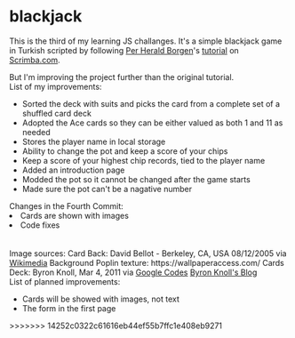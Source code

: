 # blackjack

This is the third of my learning JS challanges. It's a simple blackjack game in Turkish scripted by following <a href="https://github.com/perborgen">Per Herald Borgen</a>'s <a target="_blank" href="https://scrimba.com/learn/learnjavascript">tutorial</a> on <a target="_blank" href="https://scrimba.com/">Scrimba.com</a>.

But I'm improving the project further than the original tutorial.
<br>
List of my improvements:
<ul>
  <li>Sorted the deck with suits and picks the card from a complete set of a shuffled card deck</li>
  <li>Adopted the Ace cards so they can be either valued as both 1 and 11 as needed</li>
  <li>Stores the player name in local storage</li>
  <li>Ability to change the pot and keep a score of your chips</li>
  <li>Keep a score of your highest chip records, tied to the player name</li>
  <li>Added an introduction page</li>
  <li>Modded the pot so it cannot be changed after the game starts</li>
  <li>Made sure the pot can't be a nagative number</li>
  </ul
  <ul> Changes in the Fourth Commit:
  <li>Cards are shown with images</li>
  <li>Code fixes</li>
</ul>

<br>
<br>
Image sources:
Card Back: David Bellot - Berkeley, CA, USA 08/12/2005 via <a href="https://commons.wikimedia.org/wiki/File:Card_back_01.svg"> Wikimedia</a>
Background Poplin texture: https://wallpaperaccess.com/
Cards Deck: Byron Knoll, Mar 4, 2011 via <a href="https://code.google.com/archive/p/vector-playing-cards/">Google Codes</a> <a href="http://byronknoll.blogspot.com/2011/03/vector-playing-cards.html"> Byron Knoll's Blog </a>
</ul>
<br>
List of planned improvements:
<ul>
  <li>Cards will be showed with images, not text</li>
  <li>The form in the first page</li>
</ul>
>>>>>>> 14252c0322c61616eb44ef55b7ffc1e408eb9271
